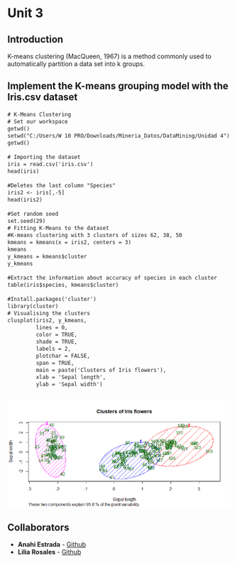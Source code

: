 # Unit 3
## Introduction
K-means clustering (MacQueen, 1967) is a method commonly used to automatically partition a data set into k groups. 

## Implement the K-means grouping model with the Iris.csv dataset

```
# K-Means Clustering
# Set our workspace
getwd()
setwd("C:/Users/W 10 PRO/Downloads/Mineria_Datos/DataMining/Unidad 4")
getwd()

# Importing the dataset
iris = read.csv('iris.csv')
head(iris)

#Deletes the last column "Species"
iris2 <- iris[,-5] 
head(iris2)

#Set random seed
set.seed(29)
# Fitting K-Means to the dataset
#K-means clustering with 3 clusters of sizes 62, 38, 50
kmeans = kmeans(x = iris2, centers = 3)
kmeans
y_kmeans = kmeans$cluster
y_kmeans

#Extract the information about accuracy of species in each cluster
table(iris$species, kmeans$cluster)

#Install.packages('cluster')
library(cluster)
# Visualising the clusters
clusplot(iris2, y_kmeans, 
         lines = 0,
         color = TRUE, 
         shade = TRUE,
         labels = 2,
         plotchar = FALSE,
         span = TRUE,
         main = paste('Clusters of Iris flowers'),
         xlab = 'Sepal length',
         ylab = 'Sepal width')


```
![Cluster](https://github.com/liliarsis/mineria_de_datos/blob/unit3/evaluacion_4/irisClusterPlot.png)

## Collaborators
* **Anahi Estrada** - [Github](https://github.com/anahi-17)
* **Lilia Rosales** - [Github](https://github.com/liliarsis)
